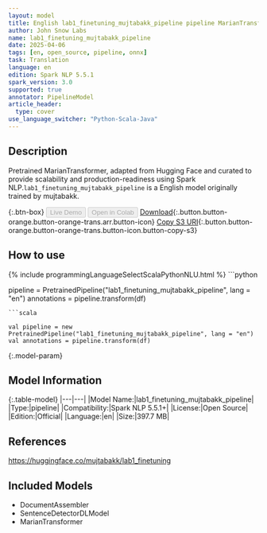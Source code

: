```yaml
---
layout: model
title: English lab1_finetuning_mujtabakk_pipeline pipeline MarianTransformer from mujtabakk
author: John Snow Labs
name: lab1_finetuning_mujtabakk_pipeline
date: 2025-04-06
tags: [en, open_source, pipeline, onnx]
task: Translation
language: en
edition: Spark NLP 5.5.1
spark_version: 3.0
supported: true
annotator: PipelineModel
article_header:
  type: cover
use_language_switcher: "Python-Scala-Java"
---
```


## Description

Pretrained MarianTransformer, adapted from Hugging Face and curated to provide scalability and production-readiness using Spark NLP.`lab1_finetuning_mujtabakk_pipeline` is a English model originally trained by mujtabakk.

{:.btn-box}
<button class="button button-orange" disabled>Live Demo</button>
<button class="button button-orange" disabled>Open in Colab</button>
[Download](https://s3.amazonaws.com/auxdata.johnsnowlabs.com/public/models/lab1_finetuning_mujtabakk_pipeline_en_5.5.1_3.0_1743971427513.zip){:.button.button-orange.button-orange-trans.arr.button-icon}
[Copy S3 URI](s3://auxdata.johnsnowlabs.com/public/models/lab1_finetuning_mujtabakk_pipeline_en_5.5.1_3.0_1743971427513.zip){:.button.button-orange.button-orange-trans.button-icon.button-copy-s3}

## How to use



<div class="tabs-box" markdown="1">
{% include programmingLanguageSelectScalaPythonNLU.html %}
```python

pipeline = PretrainedPipeline("lab1_finetuning_mujtabakk_pipeline", lang = "en")
annotations =  pipeline.transform(df)   

```
```scala

val pipeline = new PretrainedPipeline("lab1_finetuning_mujtabakk_pipeline", lang = "en")
val annotations = pipeline.transform(df)

```
</div>

{:.model-param}
## Model Information

{:.table-model}
|---|---|
|Model Name:|lab1_finetuning_mujtabakk_pipeline|
|Type:|pipeline|
|Compatibility:|Spark NLP 5.5.1+|
|License:|Open Source|
|Edition:|Official|
|Language:|en|
|Size:|397.7 MB|

## References

https://huggingface.co/mujtabakk/lab1_finetuning

## Included Models

- DocumentAssembler
- SentenceDetectorDLModel
- MarianTransformer